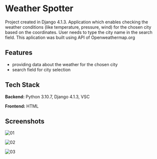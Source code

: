 
# Weather Spotter

Project created in Django 4.1.3. Application which enables checking the weather conditions (like temperature, pressure, wind) for the chosen city based on the coordinates. User needs to type the city name in the search field. This aplication was built using API of Openweathermap.org



## Features

- providing data about the weather for the chosen city
- search field for city selection



## Tech Stack

**Backend:** Python 3.10.7, Django 4.1.3, VSC

**Frontend:** HTML


## Screenshots

![01](https://user-images.githubusercontent.com/34206142/201160070-741e59b0-d7c5-4bd2-99c4-a5abd54594e2.JPG)

![02](https://user-images.githubusercontent.com/34206142/201160098-e4ecc12b-a7a8-4c0d-9f2b-2ba9076b0748.JPG)

![03](https://user-images.githubusercontent.com/34206142/201160115-2c16451c-d9f5-405f-8f16-45f5f031245f.JPG)

